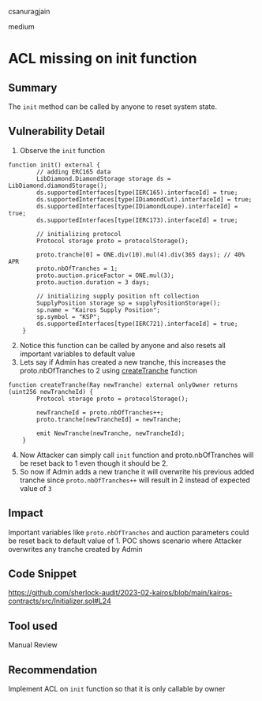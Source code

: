 csanuragjain

medium

# ACL missing on init function

## Summary
The `init` method can be called by anyone to reset system state.

## Vulnerability Detail
1. Observe the `init` function

```solidity
function init() external {
        // adding ERC165 data
        LibDiamond.DiamondStorage storage ds = LibDiamond.diamondStorage();
        ds.supportedInterfaces[type(IERC165).interfaceId] = true;
        ds.supportedInterfaces[type(IDiamondCut).interfaceId] = true;
        ds.supportedInterfaces[type(IDiamondLoupe).interfaceId] = true;
        ds.supportedInterfaces[type(IERC173).interfaceId] = true;

        // initializing protocol
        Protocol storage proto = protocolStorage();

        proto.tranche[0] = ONE.div(10).mul(4).div(365 days); // 40% APR
        proto.nbOfTranches = 1;
        proto.auction.priceFactor = ONE.mul(3);
        proto.auction.duration = 3 days;

        // initializing supply position nft collection
        SupplyPosition storage sp = supplyPositionStorage();
        sp.name = "Kairos Supply Position";
        sp.symbol = "KSP";
        ds.supportedInterfaces[type(IERC721).interfaceId] = true;
    }
```

2. Notice this function can be called by anyone and also resets all important variables to default value
3. Lets say if Admin has created a new tranche, this increases the proto.nbOfTranches to 2 using [createTranche](https://github.com/sherlock-audit/2023-02-kairos/blob/main/kairos-contracts/src/AdminFacet.sol#L47) function

```solidity
function createTranche(Ray newTranche) external onlyOwner returns (uint256 newTrancheId) {
        Protocol storage proto = protocolStorage();

        newTrancheId = proto.nbOfTranches++;
        proto.tranche[newTrancheId] = newTranche;

        emit NewTranche(newTranche, newTrancheId);
    }
```

4. Now Attacker can simply call `init` function and proto.nbOfTranches will be reset back to 1 even though it should be 2. 
5. So now if Admin adds a new tranche it will overwrite his previous added tranche since `proto.nbOfTranches++` will result in 2 instead of expected value of `3`

## Impact
Important variables like `proto.nbOfTranches` and auction parameters could be reset back to default value of 1. POC shows scenario where Attacker overwrites any tranche created by Admin

## Code Snippet
https://github.com/sherlock-audit/2023-02-kairos/blob/main/kairos-contracts/src/Initializer.sol#L24

## Tool used
Manual Review

## Recommendation
Implement ACL on `init` function so that it is only callable by owner